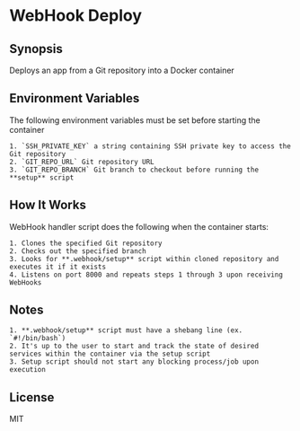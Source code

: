 # WebHook Deploy

## Synopsis

Deploys an app from a Git repository into a Docker container

## Environment Variables

The following environment variables must be set before starting the container

    1. `SSH_PRIVATE_KEY` a string containing SSH private key to access the Git repository
    2. `GIT_REPO_URL` Git repository URL
    3. `GIT_REPO_BRANCH` Git branch to checkout before running the **setup** script

## How It Works

WebHook handler script does the following when the container starts:

    1. Clones the specified Git repository
    2. Checks out the specified branch
    3. Looks for **.webhook/setup** script within cloned repository and executes it if it exists
    4. Listens on port 8000 and repeats steps 1 through 3 upon receiving WebHooks

## Notes

    1. **.webhook/setup** script must have a shebang line (ex. `#!/bin/bash`)
    2. It's up to the user to start and track the state of desired services within the container via the setup script
    3. Setup script should not start any blocking process/job upon execution

## License

MIT
